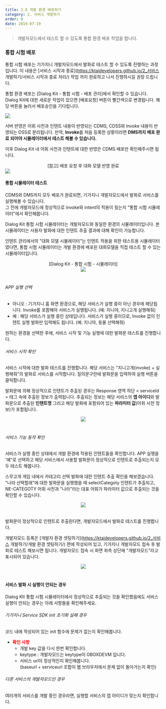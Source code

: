 ```yaml
---
title: 2.8 개발 환경 배포하기
category: 2. 서비스 개발하기
order: 8
date: 2019-07-19
---
```


> 개발자모드에서 테스트 할 수 있도록 통합 환경 배포 작업을 합니다.

### 통합 시험 배포

통합 시험 배포는 기가지니 개발자모드에서 발화로 테스트 할 수 있도록 진행하는 과정입니다. 이 내용은 [서비스 시작과 종료](https://ktaidevelopers.github.io/2_서비스 개발하기/서비스 시작과 종료 처리/) 작업 까지 완료하고 나서 진행하시길 권장 드립니다. 

통합 환경 배포는 [Dialog Kit - 통합 시험 - 배포 관리]에서 확인할 수 있습니다. Dialog Kit에 대한 새로운 작업이 있으면 [배포요청] 버튼이 빨간색으로 변경됩니다. 해당 버튼을 눌러서 배포승인을 기다립니다.

<img src = "https://user-images.githubusercontent.com/36177711/61195354-77037800-a702-11e9-930d-bc6ace9f2d92.png">

서버 반영은 어휘 사전과 인텐트 내용이 반영되는 CDMS, CDSS와 Invoke 내용이 반영되는 DSS로 분리됩니다. 만약, **Invoke**를 처음 등록한 상황이라면 **DMS까지 배포 완료 되어야 시뮬레이터에서 테스트 해볼 수 있습니다.**

이후 Dialog Kit 내 어휘 사전과 인텐트에 대한 반영은 CDMS 배포만 확인해주시면 됩니다. 

<div style="text-align:center">[참고] 배포 요청 후 대화 모델 반영 완료</div>

<img src = "https://user-images.githubusercontent.com/36177711/61510565-6159bf80-aa2e-11e9-8af8-0d80de551aba.png">

#### 통합 시뮬레이터 테스트

CDMS와 DMS까지 모두 배포가 완료되면, 기가지니 개발자모드에서 발화로 서비스를 실행해볼 수 있습니다.  
그 전에 개발자모드에 정상적으로 invoke와 intent의 적용이 됬는지 "통합 시험 시뮬레이터"에서 확인해봅니다. 

Dialog Kit 통합 시험 시뮬레이터는 개발자모드와 동일한 환경의 시뮬레이터입니다. 본 시뮬레이터는 사용자 발화에 대한 인텐트 추출 결과에 대해 확인이 가능합니다. 

인텐트 관리에서의 "대화 모델 시뮬레이터"는 인텐트 적용을 위한 테스트용 시뮬레이터였다면, 통합 시험 시뮬레이터는 개발 환경에 배포된 대화모델을 직접 테스트 할 수 있는 시뮬레이터입니다.

<div style="text-align:center">[Dialog Kit - 통합 시험 - 시뮬레이터]</div>

<center><img src = "https://user-images.githubusercontent.com/36177711/61510690-eb098d00-aa2e-11e9-8e10-cbcebd669f67.png" style="margin-bottom:20px"></center>

###### APP 실행 선택

- 아니오 : 기가지니 홈 화면 환경으로, 해당 서비스가 실행 중이 아닌 경우에 해당됩니다. Invoke를 포함해야 서비스가 실행됩니다. (예: 지니야, 지니고개 실행해줘)
- 예 : 해당 서비스가 실행 중인 상태입니다. 서비스가 실행 중이므로, Invoke 없이 인텐트 실행 발화만 입력해도 됩니다. (예: 지니야, 동물 선택해줘)

원하는 환경을 선택한 후에, 서비스 시작 및 기능 실행에 대한 발화문 테스트를 진행합니다.

###### 서비스 시작 확인

서비스 시작에 대한 발화 테스트를 진행합니다. 해당 서비스는 "지니고개(invoke) + 실행해줘"의 발화로 서비스를 시작합니다. 질의문구란에 발화문을 입력하여 실행 버튼을 클릭합니다. 

발화문에 의해 정상적으로 인텐트가 추출된 경우는 Response 영역 하단 < serviceId > 태그 속에 추출된 정보가 출력됩니다. 추출되는 정보는 해당 서비스의 **앱 아이디**와 발화문으로 추출된 **인텐트명** 그리고 해당 발화에 포함되어 있는 **파라미터 값**(어휘 사전 정보)가 포함됩니다.

<center><img src = "https://user-images.githubusercontent.com/36177711/61511766-c3b4bf00-aa32-11e9-8edb-282fb37b8bf0.png" style="margin-bottom:20px"></center>

###### 서비스 기능 동작 확인

서비스가 실행 중인 상태에서 개발 환경에 적용된 인텐트들을 확인합니다. APP 실행을 '예"로 선택하고 해당 서비스에서 사용할 발화문이 정상적으로 인텐트로 추출되는지 모두 테스트 해봅니다.

스무고개 게임 내에서 카테고리 선택 발화에 대한 인텐트 추출 확인을 해보겠습니다. "나라 선택할래"에 대한 발화문을 실행했을 때 selectCategoty 인텐트가 추출되고, NE-CATEGOTY 어휘 사전과 "나라"라는 대표 어휘가 파라미터 값으로 추출되는 것을 확인할 수 있습니다.

<center><img src = "https://user-images.githubusercontent.com/36177711/61512204-1642ab00-aa34-11e9-8fcf-8440d336bd1b.png" style="margin-bottom:20px"></center>

발화문이 정상적으로 인텐트로 추출된다면, 개발자모드에서 발화로 테스트를 진행합니다.

개발자모드 등록은 [개발자 환경 셋팅하기](https://ktaidevelopers.github.io/2_서비스 개발하기/개발 환경 셋팅하기/) 편에 작성되어 있고, 기가지니 개발자모드 접속 후 발화로 테스트 해보시면 됩니다. 개발자모드 접속 시 화면 좌측 상단에 "개발자모드"라고 표시되어 있습니다.

<center><img src="https://user-images.githubusercontent.com/36177711/59584455-0aa05380-9119-11e9-8316-d9c46948e2e1.png" style="margin-bottom:20px"/></center>

#### 서비스 발화 시 실행이 안되는 경우

Dialog KIt 통합 시험 시뮬레이터에서 정상적으로 추출되는 것을 확인했음에도 서비스 실행이 안되는 경우는 아래 사항들을 확인해주세요.

###### 기가지니 Service SDK init 초기화 실패 경우

코드 내에 작성되어 있는 init 함수에 문제가 없는지 확인해봅니다.  

- **<span style="color:red">확인 사항</span>**
  - 개발 key 값을 다시 한번 확인합니다.
  - keytype : 개발자모드는 keytype이 GBOXDEVM 입니다.
  - 서비스 url이 정상적인지 확인해봅니다.   
    (baseurl + serviceurl 조합이 웹 브라우저에서 문제 없이 돌아가는지 확인)

###### 다른 서비스의 개발자모드인 경우

여러개의 서비스를 개발 중인 경우라면, 실행할 서비스의 앱 아이디가 맞는지 확인합니다.